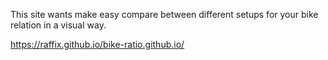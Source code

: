 This site wants make easy compare between different setups for your bike relation in a visual way.

https://raffix.github.io/bike-ratio.github.io/
